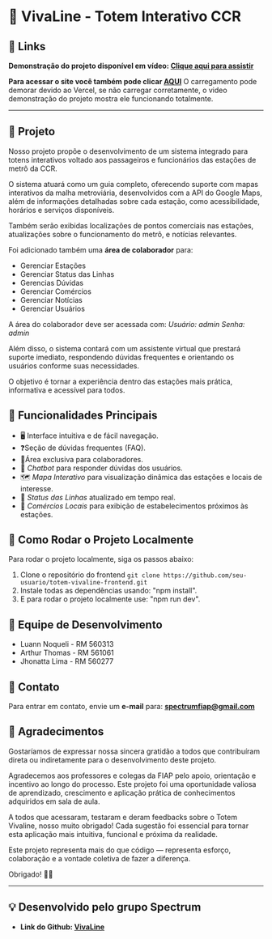 # 🚄 VivaLine - Totem Interativo CCR

## 🔗 Links
**Demonstração do projeto disponível em vídeo: [Clique aqui para assistir](https://youtu.be/nwv4O9QCr_E)**

**Para acessar o site você também pode clicar [AQUI](https://totem-vivaline.vercel.app/)**
O carregamento pode demorar devido ao Vercel, se não carregar corretamente, o video demonstração do projeto mostra ele funcionando totalmente.

---

## 📁 Projeto

Nosso projeto propõe o desenvolvimento de um sistema integrado para totens interativos voltado aos passageiros e funcionários das estações de metrô da CCR.

O sistema atuará como um guia completo, oferecendo suporte com mapas interativos da malha metroviária, desenvolvidos com a API do Google Maps, além de informações detalhadas sobre cada estação, como acessibilidade, horários e serviços disponíveis.

Também serão exibidas localizações de pontos comerciais nas estações, atualizações sobre o funcionamento do metrô, e notícias relevantes.

Foi adicionado também uma **área de colaborador** para:
- Gerenciar Estações
- Gerenciar Status das Linhas
- Gerencias Dúvidas
- Gerenciar Comércios
- Gerenciar Notícias
- Gerenciar Usuários

A área do colaborador deve ser acessada com:
*Usuário: admin*
*Senha: admin*

Além disso, o sistema contará com um assistente virtual que prestará suporte imediato, respondendo dúvidas frequentes e orientando os usuários conforme suas necessidades.

O objetivo é tornar a experiência dentro das estações mais prática, informativa e acessível para todos.



## 🌟 Funcionalidades Principais

- 🖥 Interface intuitiva e de fácil navegação.
- ❓Seção de dúvidas frequentes (FAQ).
- 👤Área exclusiva para colaboradores.
- 🤖 *Chatbot* para responder dúvidas dos usuários.
- 🗺️ *Mapa Interativo* para visualização dinâmica das estações e locais de interesse.
- 🚆 *Status das Linhas* atualizado em tempo real.
- 🏪 *Comércios Locais* para exibição de estabelecimentos próximos às estações.

## 🚀 Como Rodar o Projeto Localmente

Para rodar o projeto localmente, siga os passos abaixo:

1. Clone o repositório do frontend
```git clone https://github.com/seu-usuario/totem-vivaline-frontend.git```
2. Instale todas as dependências usando: "npm install".
3. E para rodar o projeto localmente use: "npm run dev".
   

## 👥 Equipe de Desenvolvimento
- Luann Noqueli - RM 560313
- Arthur Thomas - RM 561061
- Jhonatta Lima - RM 560277

## 💬 Contato
Para entrar em contato, envie um **e-mail** para: **spectrumfiap@gmail.com**


## 🙌 Agradecimentos
Gostaríamos de expressar nossa sincera gratidão a todos que contribuíram direta ou indiretamente para o desenvolvimento deste projeto.

Agradecemos aos professores e colegas da FIAP pelo apoio, orientação e incentivo ao longo do processo. Este projeto foi uma oportunidade valiosa de aprendizado, crescimento e aplicação prática de conhecimentos adquiridos em sala de aula.

A todos que acessaram, testaram e deram feedbacks sobre o Totem Vivaline, nosso muito obrigado! Cada sugestão foi essencial para tornar esta aplicação mais intuitiva, funcional e próxima da realidade.

Este projeto representa mais do que código — representa esforço, colaboração e a vontade coletiva de fazer a diferença.

Obrigado! 🚆💡

---

## 💡 **Desenvolvido pelo grupo Spectrum**
- **Link do Github: [VivaLine](https://github.com/spectrumfiap/totem-vivaline)**

